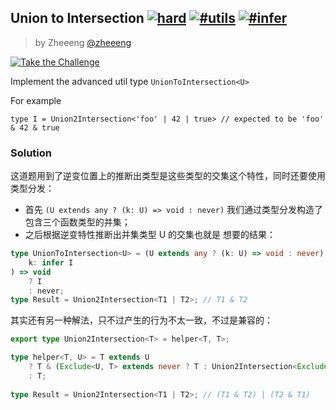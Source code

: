 

## Union to Intersection [![hard](https://camo.githubusercontent.com/6085fe12903bbc0b2f63dce25634704f0b99fad800ecb47da118b0a2a1285abb/68747470733a2f2f696d672e736869656c64732e696f2f62616467652f2d686172642d646533643337)](https://camo.githubusercontent.com/6085fe12903bbc0b2f63dce25634704f0b99fad800ecb47da118b0a2a1285abb/68747470733a2f2f696d672e736869656c64732e696f2f62616467652f2d686172642d646533643337) [![#utils](https://camo.githubusercontent.com/19c18d5c0af2355a0a18e958ef902bd158ac3c2ede946b4d746a966c8fa8431a/68747470733a2f2f696d672e736869656c64732e696f2f62616467652f2d2532337574696c732d393939)](https://camo.githubusercontent.com/19c18d5c0af2355a0a18e958ef902bd158ac3c2ede946b4d746a966c8fa8431a/68747470733a2f2f696d672e736869656c64732e696f2f62616467652f2d2532337574696c732d393939) [![#infer](https://camo.githubusercontent.com/5a04b638d2223b113f4137808e4333ea6fecc0a9bdcbbc6bc8d958e7879a4bae/68747470733a2f2f696d672e736869656c64732e696f2f62616467652f2d253233696e6665722d393939)](https://camo.githubusercontent.com/5a04b638d2223b113f4137808e4333ea6fecc0a9bdcbbc6bc8d958e7879a4bae/68747470733a2f2f696d672e736869656c64732e696f2f62616467652f2d253233696e6665722d393939)

> by Zheeeng [@zheeeng](https://github.com/zheeeng)

[![Take the Challenge](https://camo.githubusercontent.com/4fed78c46bb6102dcab12f301c6d2de5ecd5f7772181e2ba3c20d561040cb823/68747470733a2f2f696d672e736869656c64732e696f2f62616467652f2d54616b652532307468652532304368616c6c656e67652d3331373863363f6c6f676f3d74797065736372697074266c6f676f436f6c6f723d7768697465)](https://tsch.js.org/55/play)

Implement the advanced util type `UnionToIntersection<U>`

For example

```
type I = Union2Intersection<'foo' | 42 | true> // expected to be 'foo' & 42 & true
```

### Solution

这道题用到了逆变位置上的推断出类型是这些类型的交集这个特性，同时还要使用类型分发：

+ 首先 `(U extends any ? (k: U) => void : never)` 我们通过类型分发构造了包含三个函数类型的并集；
+ 之后根据逆变特性推断出并集类型 U 的交集也就是 想要的结果：

```ts
type UnionToIntersection<U> = (U extends any ? (k: U) => void : never) extends (
    k: infer I
) => void
    ? I
    : never;
type Result = Union2Intersection<T1 | T2>; // T1 & T2
```

其实还有另一种解法，只不过产生的行为不太一致，不过是兼容的：

```ts
export type Union2Intersection<T> = helper<T, T>;

type helper<T, U> = T extends U
    ? T & (Exclude<U, T> extends never ? T : Union2Intersection<Exclude<U, T>>)
    : T;
           
type Result = Union2Intersection<T1 | T2>; // (T1 & T2) | (T2 & T1)
```

